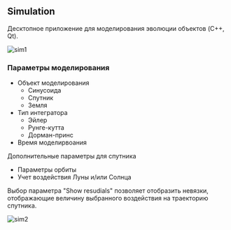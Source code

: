 ## Simulation
Десктопное приложение для моделирования эволюции объектов (C++, Qt). 


![sim1](https://user-images.githubusercontent.com/22938845/96845414-5a9fd080-1459-11eb-90a0-0aa6ed682352.PNG)


### Параметры моделирования
  * Объект моделирования
    - Синусоида
    - Спутник
    - Земля
  * Тип интегратора
    - Эйлер
    - Рунге-кутта
    - Дорман-принс
  * Время моделирвоания

Дополнительные параметры для спутника
  * Параметры орбиты
  * Учет воздействия Луны и/или Солнца
  
Выбор параметра "Show resudials" позволяет отобразить невязки, отображающие величину выбранного воздействия на траекторию спутника.


![sim2](https://user-images.githubusercontent.com/22938845/96845424-5d9ac100-1459-11eb-996e-66a797f86d64.PNG)
